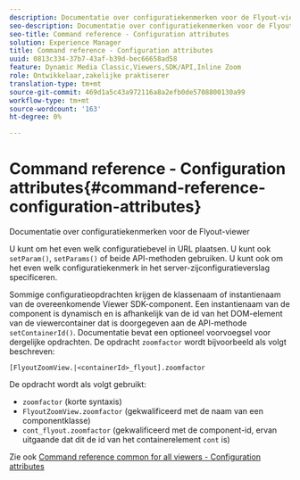 ```yaml
---
description: Documentatie over configuratiekenmerken voor de Flyout-viewer
seo-description: Documentatie over configuratiekenmerken voor de Flyout-viewer
seo-title: Command reference - Configuration attributes
solution: Experience Manager
title: Command reference - Configuration attributes
uuid: 0813c334-37b7-43af-b39d-bec66658ad58
feature: Dynamic Media Classic,Viewers,SDK/API,Inline Zoom
role: Ontwikkelaar,zakelijke praktiserer
translation-type: tm+mt
source-git-commit: 469d1a5c43a972116a8a2efb0de5708800130a99
workflow-type: tm+mt
source-wordcount: '163'
ht-degree: 0%

---
```



# Command reference - Configuration attributes{#command-reference-configuration-attributes}

Documentatie over configuratiekenmerken voor de Flyout-viewer

U kunt om het even welk configuratiebevel in URL plaatsen. U kunt ook `setParam()`, `setParams()` of beide API-methoden gebruiken. U kunt ook om het even welk configuratiekenmerk in het server-zijconfiguratieverslag specificeren.

Sommige configuratieopdrachten krijgen de klassenaam of instantienaam van de overeenkomende Viewer SDK-component. Een instantienaam van de component is dynamisch en is afhankelijk van de id van het DOM-element van de viewercontainer dat is doorgegeven aan de API-methode `setContainerId()`. Documentatie bevat een optioneel voorvoegsel voor dergelijke opdrachten. De opdracht `zoomfactor` wordt bijvoorbeeld als volgt beschreven:

`[FlyoutZoomView.|<containerId>_flyout].zoomfactor`

De opdracht wordt als volgt gebruikt:

* `zoomfactor` (korte syntaxis)
* `FlyoutZoomView.zoomfactor` (gekwalificeerd met de naam van een componentklasse)
* `cont_flyout.zoomfactor` (gekwalificeerd met de component-id, ervan uitgaande dat dit de id van het containerelement  `cont` is)

Zie ook [Command reference common for all viewers - Configuration attributes](../../../r-html5-viewer-20-cmdref-configattrib/r-html5-viewer-20-cmdref-configattrib.md#concept-850e0f2c49b949deb7cfbfd330d329bd)
